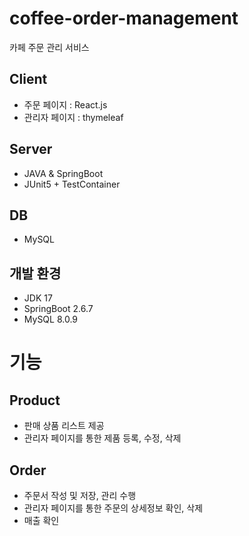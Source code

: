 # coffee-order-management 
카페 주문 관리 서비스 

## Client
- 주문 페이지 : React.js    
- 관리자 페이지 : thymeleaf

## Server
- JAVA & SpringBoot
- JUnit5 + TestContainer 

## DB
- MySQL

## 개발 환경
- JDK 17
- SpringBoot 2.6.7
- MySQL 8.0.9

# 기능
## Product
- 판매 상품 리스트 제공
- 관리자 페이지를 통한 제품 등록, 수정, 삭제

## Order
- 주문서 작성 및 저장, 관리 수행
- 관리자 페이지를 통한 주문의 상세정보 확인, 삭제
- 매출 확인 
